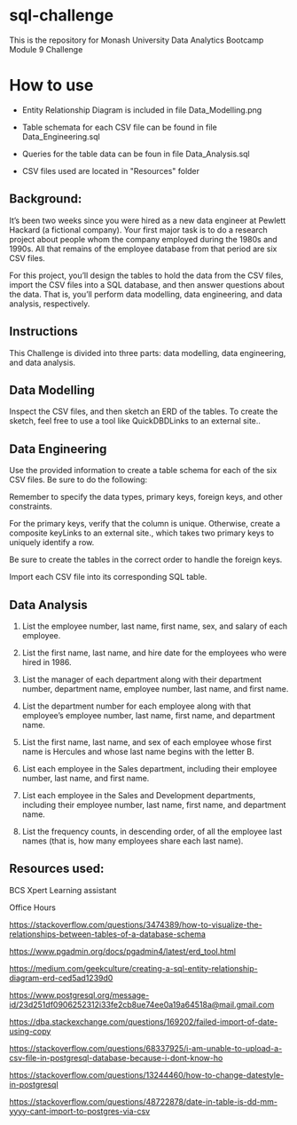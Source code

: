 # sql-challenge
This is the repository for Monash University Data Analytics Bootcamp Module 9 Challenge

# How to use
- Entity Relationship Diagram is included in file Data_Modelling.png
  
- Table schemata for each CSV file can be found in file Data_Engineering.sql
  
- Queries for the table data can be foun in file Data_Analysis.sql
  
- CSV files used are located in "Resources" folder 

Background:
--------------------------------------------------------------------------------------------------------------------------------
It’s been two weeks since you were hired as a new data engineer at Pewlett Hackard (a fictional company). Your first major task is to do a research project about people whom the company employed during the 1980s and 1990s. All that remains of the employee database from that period are six CSV files.

For this project, you’ll design the tables to hold the data from the CSV files, import the CSV files into a SQL database, and then answer questions about the data. That is, you’ll perform data modelling, data engineering, and data analysis, respectively.

Instructions
--------------------------------------------------------------------------------------------------------------------------------

This Challenge is divided into three parts: data modelling, data engineering, and data analysis.

Data Modelling
--------------------------------------------------------------------------------------------------------------------------------

Inspect the CSV files, and then sketch an ERD of the tables. To create the sketch, feel free to use a tool like QuickDBDLinks to an external site..

Data Engineering
--------------------------------------------------------------------------------------------------------------------------------

Use the provided information to create a table schema for each of the six CSV files. Be sure to do the following:

Remember to specify the data types, primary keys, foreign keys, and other constraints.

For the primary keys, verify that the column is unique. Otherwise, create a composite keyLinks to an external site., which takes two primary keys to uniquely identify a row.

Be sure to create the tables in the correct order to handle the foreign keys.

Import each CSV file into its corresponding SQL table.

Data Analysis
--------------------------------------------------------------------------------------------------------------------------------

1. List the employee number, last name, first name, sex, and salary of each employee.

2. List the first name, last name, and hire date for the employees who were hired in 1986.

3. List the manager of each department along with their department number, department name, employee number, last name, and first name.

4. List the department number for each employee along with that employee’s employee number, last name, first name, and department name.

5. List the first name, last name, and sex of each employee whose first name is Hercules and whose last name begins with the letter B.

6. List each employee in the Sales department, including their employee number, last name, and first name.

7. List each employee in the Sales and Development departments, including their employee number, last name, first name, and department name.

8. List the frequency counts, in descending order, of all the employee last names (that is, how many employees share each last name).

Resources used:
--------------------------------------------------------------------------------------------------------------------------------
BCS Xpert Learning assistant 

Office Hours

https://stackoverflow.com/questions/3474389/how-to-visualize-the-relationships-between-tables-of-a-database-schema

https://www.pgadmin.org/docs/pgadmin4/latest/erd_tool.html

https://medium.com/geekculture/creating-a-sql-entity-relationship-diagram-erd-ced5ad1239d0

https://www.postgresql.org/message-id/23d251df0906252312i33fe2cb8ue74ee0a19a64518a@mail.gmail.com

https://dba.stackexchange.com/questions/169202/failed-import-of-date-using-copy

https://stackoverflow.com/questions/68337925/i-am-unable-to-upload-a-csv-file-in-postgresql-database-because-i-dont-know-ho

https://stackoverflow.com/questions/13244460/how-to-change-datestyle-in-postgresql

https://stackoverflow.com/questions/48722878/date-in-table-is-dd-mm-yyyy-cant-import-to-postgres-via-csv
